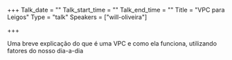 
+++
Talk_date = ""
Talk_start_time = ""
Talk_end_time = ""
Title = "VPC para Leigos"
Type = "talk"
Speakers = ["will-oliveira"]

+++

Uma breve explicação do que é uma VPC e como ela funciona, utilizando fatores do nosso dia-a-dia